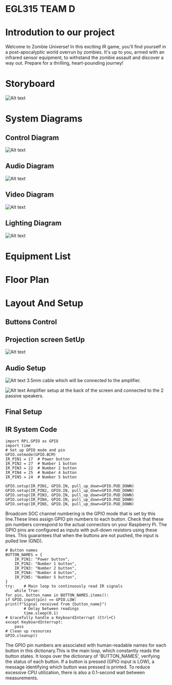 # EGL315 TEAM D

# Introdution to our project
Welcome to Zombie Universe! In this exciting IR game, you'll find yourself in a post-apocalyptic world overrun by zombies. It's up to you, armed with an infrared sensor equipment, to withstand the zombie assault and discover a way out. Prepare for a thrilling, heart-pounding journey!

# Storyboard
![Alt text](images/storyboard.jpeg)

# System Diagrams
 ## Control Diagram
![Alt text](images/Control%20System.jpg)

## Audio Diagram
![Alt text](images/Audio%20Diagram.png)

## Video Diagram
![Alt text](<images/video diagram.png>)

## Lighting Diagram
![Alt text](images/lighting%20diagram.png)

# Equipment List


# Floor Plan


# Layout And Setup

## Buttons Control 


## Projection screen SetUp
![Alt text](images/Screen.jpg) 

## Audio Setup
![Alt text](images/3.5mm%20Cable%20made%20finish%20for%20315.jpg)
3.5mm cable which will be connected to the amplifier.

![Alt text](images/Amplifier%20Setup%20for%20315.jpg)
Amplifier setup at the back of the screen and connected to the 2 passive speakers.

## Final Setup

## IR System Code

```
import RPi.GPIO as GPIO
import time
# Set up GPIO mode and pin
GPIO.setmode(GPIO.BCM)
IR_PIN1 = 17  # Power button
IR_PIN2 = 27  # Number 1 button
IR_PIN3 = 22  # Number 2 button
IR_PIN4 = 25  # Number 4 button
IR_PIN5 = 24  # Number 5 button

GPIO.setup(IR_PIN1, GPIO.IN, pull_up_down=GPIO.PUD_DOWN)
GPIO.setup(IR_PIN2, GPIO.IN, pull_up_down=GPIO.PUD_DOWN)
GPIO.setup(IR_PIN3, GPIO.IN, pull_up_down=GPIO.PUD_DOWN)
GPIO.setup(IR_PIN4, GPIO.IN, pull_up_down=GPIO.PUD_DOWN)
GPIO.setup(IR_PIN5, GPIO.IN, pull_up_down=GPIO.PUD_DOWN)

```
Broadcom SOC channel numbering is the GPIO mode that is set by this line.These lines assign GPIO pin numbers to each button. Check that these pin numbers correspond to the actual connectors on your Raspberry Pi. The GPIO pins are configured as inputs with pull-down resistors using these lines. This guarantees that when the buttons are not pushed, the input is pulled low (GND).

```
# Button names
BUTTON_NAMES = {    
	IR_PIN1: "Power button",
	IR_PIN2: "Number 1 button",    
	IR_PIN3: "Number 2 button",
	IR_PIN4: "Number 4 button",   
	IR_PIN5: "Number 5 button",
}
try:    # Main loop to continuously read IR signals
    while True:        
for pin, button_name in BUTTON_NAMES.items():
if GPIO.input(pin) == GPIO.LOW:                
print(f"Signal received from {button_name}")
        # Delay between readings
        time.sleep(0.1)
# Gracefully handle a KeyboardInterrupt (Ctrl+C)
except KeyboardInterrupt:
    pass
# Clean up resources
GPIO.cleanup()

```

The GPIO pin numbers are associated with human-readable names for each button in this dictionary.This is the main loop, which constantly reads the button states. It loops over the dictionary of 'BUTTON_NAMES', verifying the status of each button. If a button is pressed (GPIO input is LOW), a message identifying which button was pressed is printed. To reduce excessive CPU utilization, there is also a 0.1-second wait between measurements.